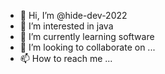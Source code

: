- 👋 Hi, I’m @hide-dev-2022
- 👀 I’m interested in java
- 🌱 I’m currently learning software
- 💞️ I’m looking to collaborate on ...
- 📫 How to reach me ...

<!---
hide-dev-2022/hide-dev-2022 is a ✨ special ✨ repository because its `README.md` (this file) appears on your GitHub profile.
You can click the Preview link to take a look at your changes.
--->
